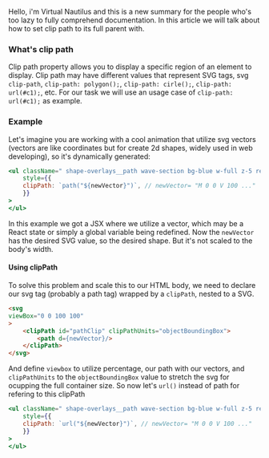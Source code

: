 Hello, i'm Virtual Nautilus and this is a new summary for the people who's too lazy to fully comprehend documentation. In this article we will talk about how to set clip path to its full parent with.
### What's clip path
Clip path property allows you to display a specific region of an element to display. Clip path may have different values that represent SVG tags, svg `clip-path`, `clip-path: polygon();`, `clip-path: cirle();`, `clip-path: url(#c1);`, etc. For our task we will use an usage case of `clip-path: url(#c1);` as example.
### Example
Let's imagine you are working with a cool animation that utilize svg vectors (vectors are like coordinates but for create 2d shapes, widely used in web developing), so it's dynamically generated:
```jsx
<ul className=" shape-overlays__path wave-section bg-blue w-full z-5 relative"
	style={{
	clipPath: `path("${newVector}")`, // newVector= "M 0 0 V 100 ..."
	}}
>
</ul>
```
In this example we got a JSX where we utilize a vector, which may be a React state or simply a global variable being redefined.
Now the `newVector` has the desired SVG value, so the desired shape. But it's not scaled to the body's width.
#### Using clipPath
To solve this problem and scale this to our HTML body, we need to declare our svg tag (probably a path tag) wrapped by a `clipPath`, nested to a SVG. 
```html
<svg
viewBox="0 0 100 100"
>
	<clipPath id="pathClip" clipPathUnits="objectBoundingBox">	
		<path d={newVector}/>
	</clipPath>
</svg>
```
And define `viewbox` to utilize percentage, our path with our vectors, and `clipPathUnits` to the `objectBoundingBox` value to stretch the svg for ocupping the full container size.
So now let's `url()` instead of path for refering to this clipPath 
```jsx
<ul className=" shape-overlays__path wave-section bg-blue w-full z-5 relative"
	style={{
	clipPath: `url("${newVector}")`, // newVector= "M 0 0 V 100 ..."
	}}
>
</ul>
```
